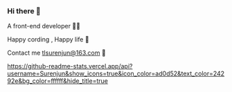 ### Hi there 👋

A front-end developer 🧑‍💻

Happy cording , Happy life 🤣

Contact me tlsurenjun@163.com 🤖

https://github-readme-stats.vercel.app/api?username=Surenjun&show_icons=true&icon_color=ad0d52&text_color=24292e&bg_color=ffffff&hide_title=true
